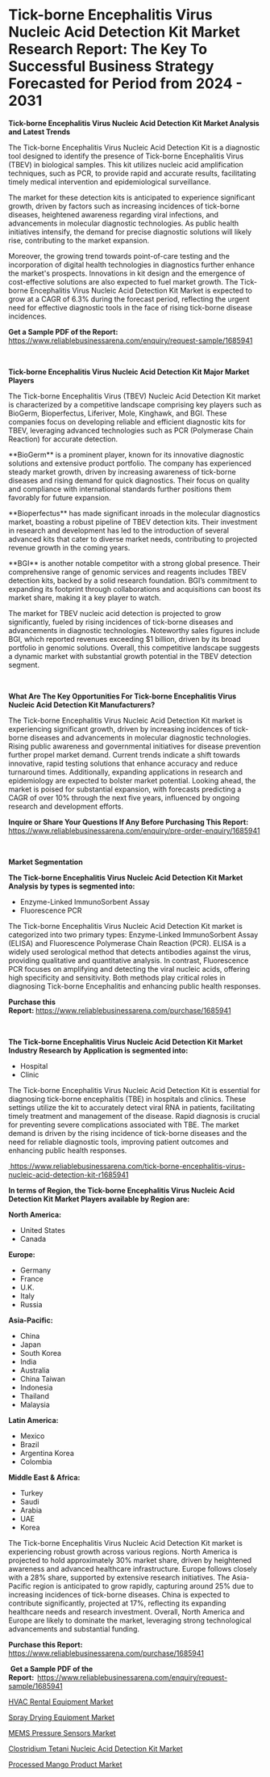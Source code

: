 <p><h1>Tick-borne Encephalitis Virus Nucleic Acid Detection Kit Market Research Report: The Key To Successful Business Strategy Forecasted for Period from 2024 - 2031</h1></p><p><strong>Tick-borne Encephalitis Virus Nucleic Acid Detection Kit Market Analysis and Latest Trends</strong></p>
<p><p>The Tick-borne Encephalitis Virus Nucleic Acid Detection Kit is a diagnostic tool designed to identify the presence of Tick-borne Encephalitis Virus (TBEV) in biological samples. This kit utilizes nucleic acid amplification techniques, such as PCR, to provide rapid and accurate results, facilitating timely medical intervention and epidemiological surveillance.</p><p>The market for these detection kits is anticipated to experience significant growth, driven by factors such as increasing incidences of tick-borne diseases, heightened awareness regarding viral infections, and advancements in molecular diagnostic technologies. As public health initiatives intensify, the demand for precise diagnostic solutions will likely rise, contributing to the market expansion.</p><p>Moreover, the growing trend towards point-of-care testing and the incorporation of digital health technologies in diagnostics further enhance the market's prospects. Innovations in kit design and the emergence of cost-effective solutions are also expected to fuel market growth. The Tick-borne Encephalitis Virus Nucleic Acid Detection Kit Market is expected to grow at a CAGR of 6.3% during the forecast period, reflecting the urgent need for effective diagnostic tools in the face of rising tick-borne disease incidences.</p></p>
<p><strong>Get a Sample PDF of the Report:&nbsp;</strong> <a href="https://www.reliablebusinessarena.com/enquiry/request-sample/1685941?utm_campaign=1143&utm_medium=2&utm_source=Github&utm_content=ia&utm_term=17122024&utm_id=tick-borne-encephalitis-virus-nucleic-acid-detection-kit">https://www.reliablebusinessarena.com/enquiry/request-sample/1685941</a></p>
<p>&nbsp;</p>
<p><strong>Tick-borne Encephalitis Virus Nucleic Acid Detection Kit Major Market Players</strong></p>
<p><p>The Tick-borne Encephalitis Virus (TBEV) Nucleic Acid Detection Kit market is characterized by a competitive landscape comprising key players such as BioGerm, Bioperfectus, Liferiver, Mole, Kinghawk, and BGI. These companies focus on developing reliable and efficient diagnostic kits for TBEV, leveraging advanced technologies such as PCR (Polymerase Chain Reaction) for accurate detection.</p><p>**BioGerm** is a prominent player, known for its innovative diagnostic solutions and extensive product portfolio. The company has experienced steady market growth, driven by increasing awareness of tick-borne diseases and rising demand for quick diagnostics. Their focus on quality and compliance with international standards further positions them favorably for future expansion.</p><p>**Bioperfectus** has made significant inroads in the molecular diagnostics market, boasting a robust pipeline of TBEV detection kits. Their investment in research and development has led to the introduction of several advanced kits that cater to diverse market needs, contributing to projected revenue growth in the coming years.</p><p>**BGI** is another notable competitor with a strong global presence. Their comprehensive range of genomic services and reagents includes TBEV detection kits, backed by a solid research foundation. BGI’s commitment to expanding its footprint through collaborations and acquisitions can boost its market share, making it a key player to watch.</p><p>The market for TBEV nucleic acid detection is projected to grow significantly, fueled by rising incidences of tick-borne diseases and advancements in diagnostic technologies. Noteworthy sales figures include BGI, which reported revenues exceeding $1 billion, driven by its broad portfolio in genomic solutions. Overall, this competitive landscape suggests a dynamic market with substantial growth potential in the TBEV detection segment.</p></p>
<p>&nbsp;</p>
<p><strong>What Are The Key Opportunities For Tick-borne Encephalitis Virus Nucleic Acid Detection Kit Manufacturers?</strong></p>
<p><p>The Tick-borne Encephalitis Virus Nucleic Acid Detection Kit market is experiencing significant growth, driven by increasing incidences of tick-borne diseases and advancements in molecular diagnostic technologies. Rising public awareness and governmental initiatives for disease prevention further propel market demand. Current trends indicate a shift towards innovative, rapid testing solutions that enhance accuracy and reduce turnaround times. Additionally, expanding applications in research and epidemiology are expected to bolster market potential. Looking ahead, the market is poised for substantial expansion, with forecasts predicting a CAGR of over 10% through the next five years, influenced by ongoing research and development efforts.</p></p>
<p><strong>Inquire or Share Your Questions If Any Before Purchasing This Report:</strong> <a href="https://www.reliablebusinessarena.com/enquiry/pre-order-enquiry/1685941?utm_campaign=1143&utm_medium=2&utm_source=Github&utm_content=ia&utm_term=17122024&utm_id=tick-borne-encephalitis-virus-nucleic-acid-detection-kit">https://www.reliablebusinessarena.com/enquiry/pre-order-enquiry/1685941</a></p>
<p>&nbsp;</p>
<p><strong>Market Segmentation</strong></p>
<p><strong>The Tick-borne Encephalitis Virus Nucleic Acid Detection Kit Market Analysis by types is segmented into:</strong></p>
<p><ul><li>Enzyme-Linked ImmunoSorbent Assay</li><li>Fluorescence PCR</li></ul></p>
<p><p>The Tick-borne Encephalitis Virus Nucleic Acid Detection Kit market is categorized into two primary types: Enzyme-Linked ImmunoSorbent Assay (ELISA) and Fluorescence Polymerase Chain Reaction (PCR). ELISA is a widely used serological method that detects antibodies against the virus, providing qualitative and quantitative analysis. In contrast, Fluorescence PCR focuses on amplifying and detecting the viral nucleic acids, offering high specificity and sensitivity. Both methods play critical roles in diagnosing Tick-borne Encephalitis and enhancing public health responses.</p></p>
<p><strong>Purchase this Report:&nbsp;</strong><a href="https://www.reliablebusinessarena.com/purchase/1685941?utm_campaign=1143&utm_medium=2&utm_source=Github&utm_content=ia&utm_term=17122024&utm_id=tick-borne-encephalitis-virus-nucleic-acid-detection-kit">https://www.reliablebusinessarena.com/purchase/1685941</a></p>
<p>&nbsp;</p>
<p><strong>The Tick-borne Encephalitis Virus Nucleic Acid Detection Kit Market Industry Research by Application is segmented into:</strong></p>
<p><ul><li>Hospital</li><li>Clinic</li></ul></p>
<p><p>The Tick-borne Encephalitis Virus Nucleic Acid Detection Kit is essential for diagnosing tick-borne encephalitis (TBE) in hospitals and clinics. These settings utilize the kit to accurately detect viral RNA in patients, facilitating timely treatment and management of the disease. Rapid diagnosis is crucial for preventing severe complications associated with TBE. The market demand is driven by the rising incidence of tick-borne diseases and the need for reliable diagnostic tools, improving patient outcomes and enhancing public health responses.</p></p>
<p><a href="https://www.reliablebusinessarena.com/tick-borne-encephalitis-virus-nucleic-acid-detection-kit-r1685941?utm_campaign=1143&utm_medium=2&utm_source=Github&utm_content=ia&utm_term=17122024&utm_id=tick-borne-encephalitis-virus-nucleic-acid-detection-kit">&nbsp;https://www.reliablebusinessarena.com/tick-borne-encephalitis-virus-nucleic-acid-detection-kit-r1685941</a></p>
<p><strong>In terms of Region, the Tick-borne Encephalitis Virus Nucleic Acid Detection Kit Market Players available by Region are:</strong></p>
<p>
    <p> <strong> North America: </strong>
        <ul>
            <li>United States</li>
            <li>Canada</li>
        </ul>
        </p> 
    <p> <strong> Europe: </strong>
        <ul>
            <li>Germany</li>
            <li>France</li>
            <li>U.K.</li>
            <li>Italy</li>
            <li>Russia</li>
        </ul>
        </p> 
    <p> <strong> Asia-Pacific: </strong>
        <ul>
            <li>China</li>
            <li>Japan</li>
            <li>South Korea</li>
            <li>India</li>
            <li>Australia</li>
            <li>China Taiwan</li>
            <li>Indonesia</li>
            <li>Thailand</li>
            <li>Malaysia</li>
        </ul>
        </p> 
    <p> <strong> Latin America: </strong>
        <ul>
            <li>Mexico</li>
            <li>Brazil</li>
            <li>Argentina Korea</li>
            <li>Colombia</li>
        </ul>
        </p> 
    <p> <strong> Middle East & Africa: </strong>
        <ul>
            <li>Turkey</li>
            <li>Saudi</li>
            <li>Arabia</li>
            <li>UAE</li>
            <li>Korea</li>
        </ul>
    </p>
    </p>
<p><p>The Tick-borne Encephalitis Virus Nucleic Acid Detection Kit market is experiencing robust growth across various regions. North America is projected to hold approximately 30% market share, driven by heightened awareness and advanced healthcare infrastructure. Europe follows closely with a 28% share, supported by extensive research initiatives. The Asia-Pacific region is anticipated to grow rapidly, capturing around 25% due to increasing incidences of tick-borne diseases. China is expected to contribute significantly, projected at 17%, reflecting its expanding healthcare needs and research investment. Overall, North America and Europe are likely to dominate the market, leveraging strong technological advancements and substantial funding.</p></p>
<p><strong>Purchase this Report: </strong><a href="https://www.reliablebusinessarena.com/purchase/1685941?utm_campaign=1143&utm_medium=2&utm_source=Github&utm_content=ia&utm_term=17122024&utm_id=tick-borne-encephalitis-virus-nucleic-acid-detection-kit">https://www.reliablebusinessarena.com/purchase/1685941</a></p>
<p>&nbsp;<strong>Get a Sample PDF of the Report:&nbsp;&nbsp;</strong><a href="https://www.reliablebusinessarena.com/enquiry/request-sample/1685941?utm_campaign=1143&utm_medium=2&utm_source=Github&utm_content=ia&utm_term=17122024&utm_id=tick-borne-encephalitis-virus-nucleic-acid-detection-kit">https://www.reliablebusinessarena.com/enquiry/request-sample/1685941</a></p>
<p><strong></strong></p>
<p><p><a href="https://www.linkedin.com/pulse/global-hvac-rental-equipment-market-insights-growth-pricing-rwcwf?utm_campaign=1143&utm_medium=2&utm_source=Github&utm_content=ia&utm_term=17122024&utm_id=tick-borne-encephalitis-virus-nucleic-acid-detection-kit">HVAC Rental Equipment Market</a></p><p><a href="https://www.linkedin.com/pulse/acomprehensive-analysis-spray-drying-equipment-market-covering-2fwtf?utm_campaign=1143&utm_medium=2&utm_source=Github&utm_content=ia&utm_term=17122024&utm_id=tick-borne-encephalitis-virus-nucleic-acid-detection-kit">Spray Drying Equipment Market</a></p><p><a href="https://www.linkedin.com/pulse/global-mems-pressure-sensors-market-analysis-2024-2031-average-pd7ie?utm_campaign=1143&utm_medium=2&utm_source=Github&utm_content=ia&utm_term=17122024&utm_id=tick-borne-encephalitis-virus-nucleic-acid-detection-kit">MEMS Pressure Sensors Market</a></p><p><a href="https://github.com/yoshih12/Market-Research-Report-List-4/blob/main/clostridium-tetani-nucleic-acid-detection-kit-market.md?utm_campaign=1143&utm_medium=2&utm_source=Github&utm_content=ia&utm_term=17122024&utm_id=tick-borne-encephalitis-virus-nucleic-acid-detection-kit">Clostridium Tetani Nucleic Acid Detection Kit Market</a></p><p><a href="https://www.linkedin.com/pulse/complete-analysis-processed-mango-product-market-size-segments-rlvce?utm_campaign=1143&utm_medium=2&utm_source=Github&utm_content=ia&utm_term=17122024&utm_id=tick-borne-encephalitis-virus-nucleic-acid-detection-kit">Processed Mango Product Market</a></p></p>
